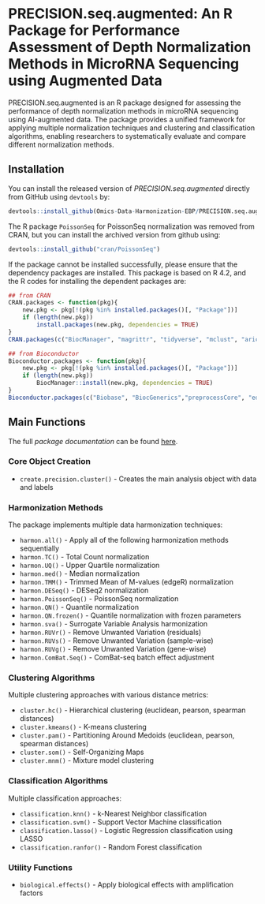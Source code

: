 # PRECISION.seq.augmented: An R Package for Performance Assessment of Depth Normalization Methods in MicroRNA Sequencing using Augmented Data


PRECISION.seq.augmented is an R package designed for assessing the performance of depth normalization methods in microRNA sequencing using AI-augmented data.
The package provides a unified framework for applying multiple normalization techniques and clustering and classification algorithms, enabling researchers to systematically evaluate and compare different normalization methods.


## Installation

You can install the released version of *PRECISION.seq.augmented* directly from GitHub using `devtools` by:

```R
devtools::install_github(Omics-Data-Harmonization-EBP/PRECISION.seq.augmented")
```

The R package `PoissonSeq` for PoissonSeq normalization was removed from CRAN, but you can install the archived version from github using:

```R
devtools::install_github("cran/PoissonSeq")
```

If the package cannot be installed successfully, please ensure that the dependency packages are installed. This package is based on R 4.2, and the R codes for installing the dependent packages are:

```R
## from CRAN
CRAN.packages <- function(pkg){
    new.pkg <- pkg[!(pkg %in% installed.packages()[, "Package"])]
    if (length(new.pkg)) 
        install.packages(new.pkg, dependencies = TRUE)
}
CRAN.packages(c("BiocManager", "magrittr", "tidyverse", "mclust", "aricode", "RSKC", "cluster", "factoextra", "pamr", "som"))

## from Bioconductor
Bioconductor.packages <- function(pkg){
    new.pkg <- pkg[!(pkg %in% installed.packages()[, "Package"])]
    if (length(new.pkg)) 
        BiocManager::install(new.pkg, dependencies = TRUE)
}
Bioconductor.packages(c("Biobase", "BiocGenerics","preprocessCore", "edgeR", "DESeq2", "affy", "sva", "RUVSeq", "EDASeq", "limma", "vsn"))
```

## Main Functions

<!-- TODO Add link to documentation -->
The full *package documentation* can be found [here](TODO).

### Core Object Creation
- `create.precision.cluster()` - Creates the main analysis object with data and labels

### Harmonization Methods
The package implements multiple data harmonization techniques:

- `harmon.all()` - Apply all of the following harmonization methods sequentially
- `harmon.TC()` - Total Count normalization
- `harmon.UQ()` - Upper Quartile normalization  
- `harmon.med()` - Median normalization
- `harmon.TMM()` - Trimmed Mean of M-values (edgeR) normalization
- `harmon.DESeq()` - DESeq2 normalization
- `harmon.PoissonSeq()` - PoissonSeq normalization
- `harmon.QN()` - Quantile normalization
- `harmon.QN.frozen()` - Quantile normalization with frozen parameters
- `harmon.sva()` - Surrogate Variable Analysis harmonization
- `harmon.RUVr()` - Remove Unwanted Variation (residuals)
- `harmon.RUVs()` - Remove Unwanted Variation (sample-wise)
- `harmon.RUVg()` - Remove Unwanted Variation (gene-wise)
- `harmon.ComBat.Seq()` - ComBat-seq batch effect adjustment

### Clustering Algorithms
Multiple clustering approaches with various distance metrics:

<!-- - `cluster.all()` - Apply all of the following clustering methods sequentially -->
- `cluster.hc()` - Hierarchical clustering (euclidean, pearson, spearman distances)
- `cluster.kmeans()` - K-means clustering
- `cluster.pam()` - Partitioning Around Medoids (euclidean, pearson, spearman distances)
- `cluster.som()` - Self-Organizing Maps
- `cluster.mnm()` - Mixture model clustering

### Classification Algorithms
Multiple classification approaches:

<!-- - `classification.all()` - Apply all of the following clustering methods sequentially -->
- `classification.knn()` - k-Nearest Neighbor classification
- `classification.svm()` - Support Vector Machine classification
- `classification.lasso()` - Logistic Regression classification using LASSO
- `classification.ranfor()` - Random Forest classification

### Utility Functions
- `biological.effects()` - Apply biological effects with amplification factors



<!-- 
## Basic Usage

```r
library(PRECISION.seq.augmented)

# Create analysis object
analysis <- create.precision.cluster(data = your_data, label = your_labels)

# Apply harmonization methods
analysis <- harmon.all(analysis)

# Perform clustering analysis
analysis <- cluster.all(analysis)

# Access results
ari_scores <- analysis@cluster.result
``` -->


<!-- ## Citation
TODO [Citation information to be added] -->


<!-- ### Key Features

TODO Update these

- **Comprehensive Analysis Pipeline**: Seamlessly integrate multiple harmonization, clustering, and classification approaches
- **Reproducible Workflows**: Standardized functions for consistent analysis
- **Performance Metrics**: Built-in calculation of Adjusted Rand Index (ARI) and Silhouette coefficients
- **Parallel Processing**: Support for multi-core processing to handle large datasets efficiently
- **Flexible Distance Metrics**: Multiple distance measures for clustering algorithms -->

<!-- ## Aims

The primary objectives of this package are to:

1. **Standardize RNA-seq data preprocessing** through multiple harmonization methods
2. **Provide comprehensive clustering analysis** with various algorithms and distance metrics
3. **Enable systematic performance evaluation** using established metrics (ARI, Silhouette)
4. **Facilitate comparative studies** of normalization and clustering approaches
5. **Support reproducible research** in genomics and bio-informatics -->
